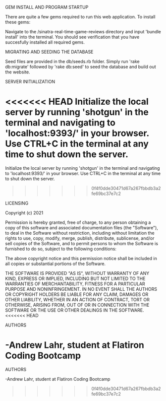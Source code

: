 GEM INSTALL AND PROGRAM STARTUP

There are quite a few gems required to run this web application. To install these gems:

Navigate to the /sinatra-real-time-game-reviews directory and input 'bundle install' into the terminal. You should see verification that you have succesfully installed all required gems.

MIGRATING AND SEEDING THE DATABASE

Seed files are provided in the db/seeds.rb folder. Simply run 'rake db:migrate' followed by 'rake db:seed' to seed the database and build out the website.

SERVER INITIALIZATION

<<<<<<< HEAD
 Initialize the local server by running 'shotgun' in the terminal and navigating to 'localhost:9393/' in your browser. Use CTRL+C in the terminal at any time to shut down the server.
=======
Initialize the local server by running 'shotgun' in the terminal and navigating to 'localhost:9393/' in your browser. Use CTRL+C in the terminal at any time to shut down the server.
>>>>>>> 0f4f0dde30471d67a267fbbdb3a2fe69bc37e7c2

LICENSING



Copyright (c) 2021

Permission is hereby granted, free of charge, to any person obtaining a copy of this software and associated documentation files (the "Software"), to deal in the Software without restriction, including without limitation the rights to use, copy, modify, merge, publish, distribute, sublicense, and/or sell copies of the Software, and to permit persons to whom the Software is furnished to do so, subject to the following conditions:

The above copyright notice and this permission notice shall be included in all copies or substantial portions of the Software.

THE SOFTWARE IS PROVIDED "AS IS", WITHOUT WARRANTY OF ANY KIND, EXPRESS OR IMPLIED, INCLUDING BUT NOT LIMITED TO THE WARRANTIES OF MERCHANTABILITY, FITNESS FOR A PARTICULAR PURPOSE AND NONINFRINGEMENT. IN NO EVENT SHALL THE AUTHORS OR COPYRIGHT HOLDERS BE LIABLE FOR ANY CLAIM, DAMAGES OR OTHER LIABILITY, WHETHER IN AN ACTION OF CONTRACT, TORT OR OTHERWISE, ARISING FROM, OUT OF OR IN CONNECTION WITH THE SOFTWARE OR THE USE OR OTHER DEALINGS IN THE SOFTWARE.
<<<<<<< HEAD


AUTHORS

-Andrew Lahr, student at Flatiron Coding Bootcamp
=======


AUTHORS

-Andrew Lahr, student at Flatiron Coding Bootcamp
>>>>>>> 0f4f0dde30471d67a267fbbdb3a2fe69bc37e7c2
